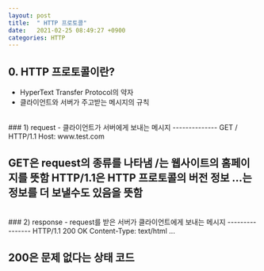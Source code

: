 ```yaml
---
layout: post
title:  " HTTP 프로토콜"
date:   2021-02-25 08:49:27 +0900
categories: HTTP
---
```


## 0. HTTP 프로토콜이란?
- HyperText Transfer Protocol의 약자
- 클라이언트와 서버가 주고받는 메시지의 규칙

<br/>
### 1) request
- 클라이언트가 서버에게 보내는 메시지
--------------
GET / HTTP/1.1
Host: www.test.com

GET은 request의 종류를 나타냄
/는 웹사이트의 홈페이지를 뜻함
HTTP/1.1은 HTTP 프로토콜의 버전 정보
...는 정보를 더 보낼수도 있음을 뜻함
----------------

<br/>
### 2) response
- request를 받은 서버가 클라이언트에게 보내는 메시지
----------------
HTTP/1.1 200 OK
Content-Type: text/html
...

200은 문제 없다는 상태 코드
-----------------
